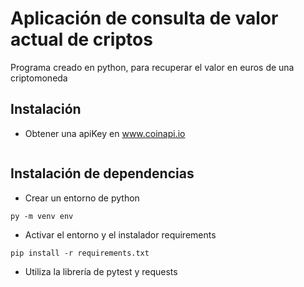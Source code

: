 # Aplicación de consulta de valor actual de criptos

Programa creado en python, para recuperar el valor en euros de una criptomoneda 

## Instalación
- Obtener una apiKey en www.coinapi.io

```

```

## Instalación de dependencias
- Crear un entorno de python 
```
py -m venv env
```
- Activar el entorno y el instalador requirements
```
pip install -r requirements.txt
```
- Utiliza la librería de pytest y requests

